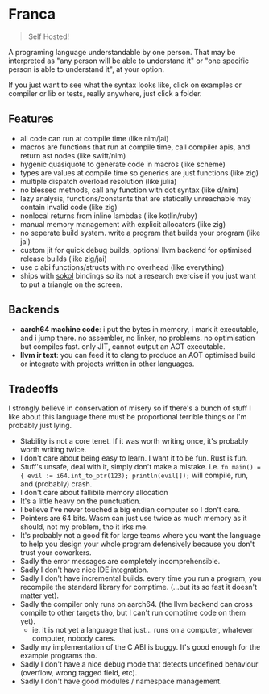 # Franca

> Self Hosted!

A programing language understandable by one person.
That may be interpreted as "any person will be able to understand it" or "one specific person is able to understand it", at your option.

If you just want to see what the syntax looks like, click on examples or compiler or lib or tests, really anywhere, just click a folder.

## Features

- all code can run at compile time (like nim/jai)
- macros are functions that run at compile time, call compiler apis, and return ast nodes (like swift/nim)
- hygenic quasiquote to generate code in macros (like scheme)
- types are values at compile time so generics are just functions (like zig)
- multiple dispatch overload resolution (like julia)
- no blessed methods, call any function with dot syntax (like d/nim)
- lazy analysis, functions/constants that are statically unreachable may contain invalid code (like zig)
- nonlocal returns from inline lambdas (like kotlin/ruby)
- manual memory management with explicit allocators (like zig)
- no seperate build system. write a program that builds your program (like jai)
- custom jit for quick debug builds, optional llvm backend for optimised release builds (like zig/jai)
- use c abi functions/structs with no overhead (like everything)
- ships with [sokol](https://github.com/floooh/sokol) bindings so its not a research exercise if you just want to put a triangle on the screen.

## Backends

- **aarch64 machine code**: i put the bytes in memory, i mark it executable, and i jump there. no assembler, no linker, no problems.
  no optimisation but compiles fast. only JIT, cannot output an AOT executable.
- **llvm ir text**: you can feed it to clang to produce an AOT optimised build or integrate with projects written in other languages.

## Tradeoffs

I strongly believe in conservation of misery so if there's a bunch of stuff I like about this language
there must be proportional terrible things or I'm probably just lying.

- Stability is not a core tenet. If it was worth writing once, it's probably worth writing twice.
- I don't care about being easy to learn. I want it to be fun. Rust is fun.
- Stuff's unsafe, deal with it, simply don't make a mistake. i.e. `fn main() = { evil := i64.int_to_ptr(123); println(evil[]);` will compile, run, and (probably) crash.
- I don't care about fallibile memory allocation
- It's a little heavy on the punctuation.
- I believe I've never touched a big endian computer so I don't care.
- Pointers are 64 bits. Wasm can just use twice as much memory as it should, not my problem, tho it irks me.
- It's probably not a good fit for large teams where you want the language to help you design your whole program defensively because you don't trust your coworkers.
- Sadly the error messages are completely incomprehensible.
- Sadly I don't have nice IDE integration.
- Sadly I don't have incremental builds. every time you run a program, you recompile the standard library for comptime. (...but its so fast it doesn't matter yet).
- Sadly the compiler only runs on aarch64. (the llvm backend can cross compile to other targets tho, but I can't run comptime code on them yet).
  - ie. it is not yet a language that just... runs on a computer, whatever computer, nobody cares.
- Sadly my implementation of the C ABI is buggy. It's good enough for the example programs tho.
- Sadly I don't have a nice debug mode that detects undefined behaviour (overflow, wrong tagged field, etc).
- Sadly I don't have good modules / namespace management.
